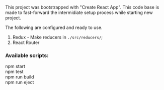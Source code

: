 This project was bootstrapped with "Create React App". This code base is made to fast-forward the intermidiate setup process while starting new project.

The following are configured and ready to use.

1) Redux - Make reducers in `./src/reducers/`;
2) React Router


### Available scripts:  
npm start  
npm test  
npm run build  
npm run eject  

